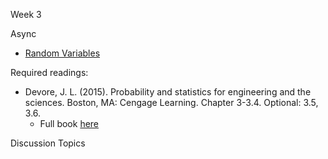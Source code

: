 Week 3

Async
* [Random Variables](https://learn.datascience.berkeley.edu/ap/courses/267/sections/283e2e3a-e711-41fb-b042-64d28352a50a/coursework/courseModule/8ef8e47b-dfce-43a5-b7d8-4214919337b0)

Required readings:
* Devore, J. L. (2015). Probability and statistics for engineering and the sciences. Boston, MA: Cengage Learning. Chapter 3-3.4. Optional: 3.5, 3.6.
  * Full book [here](./../Books/probability_and_statistics_for_engineering_and_the_sciences.pdf)

Discussion Topics 